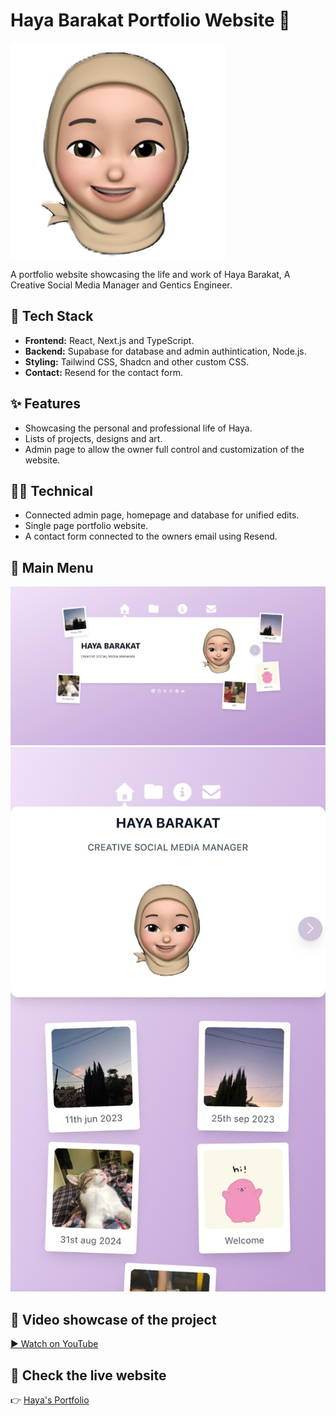 # Haya Barakat Portfolio Website 🔬

![Logo](main.png)

A portfolio website showcasing the life and work of Haya Barakat, A Creative Social Media Manager and Gentics Engineer.

## 🚀 Tech Stack
- **Frontend:** React, Next.js and TypeScript.
- **Backend:** Supabase for database and admin authintication, Node.js.
- **Styling:** Tailwind CSS, Shadcn and other custom CSS.
- **Contact:** Resend for the contact form.

## ✨ Features
- Showcasing the personal and professional life of Haya.
- Lists of projects, designs and art. 
- Admin page to allow the owner full control and customization of the website.


## 🧑‍💻 Technical
- Connected admin page, homepage and database for unified edits.
- Single page portfolio website.
- A contact form connected to the owners email using Resend.

## 📸 Main Menu
![Main Menu on desktop](images/desktop/1.jpeg)
![Main Menu on phone](images/phone/1.jpeg)


## 🎥 Video showcase of the project
[▶️ Watch on YouTube](https://www.youtube.com/shorts/alZEfqHy5Ms)

## 🔗 Check the live website
👉 [Haya's Portfolio](https://haya.hiyume.games)